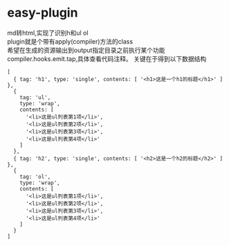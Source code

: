 # easy-plugin
md转html,实现了识别h和ul ol</br>
plugin就是个带有apply(compiler)方法的class </br>
希望在生成的资源输出到output指定目录之前执行某个功能compiler.hooks.emit.tap,具体查看代码注释。
关键在于得到以下数据结构
```
[
  { tag: 'h1', type: 'single', contents: [ '<h1>这是一个h1的标题</h1>' ] },
  {
    tag: 'ul',
    type: 'wrap',
    contents: [
      '<li>这是ul列表第1项</li>',
      '<li>这是ul列表第2项</li>',
      '<li>这是ul列表第3项</li>',
      '<li>这是ul列表第4项</li>'
    ]
  },
  { tag: 'h2', type: 'single', contents: [ '<h2>这是一个h2的标题</h2>' ] },
  {
    tag: 'ol',
    type: 'wrap',
    contents: [
      '<li>这是ul列表第1项</li>',
      '<li>这是ul列表第2项</li>',
      '<li>这是ul列表第3项</li>',
      '<li>这是ul列表第4项</li>'
    ]
  }
]
```
